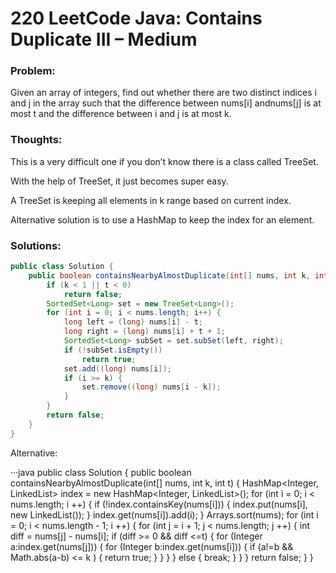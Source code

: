 # 220 LeetCode Java: Contains Duplicate III – Medium


### Problem:
Given an array of integers, find out whether there are two distinct indices i and j in the array such that the difference between nums[i] andnums[j] is at most t and the difference between i and j is at most k.

### Thoughts:
This is a very difficult one if you don’t know there is a class called TreeSet.

With the help of TreeSet, it just becomes super easy.

A TreeSet is keeping all elements in k range based on current index.

Alternative solution is to use a HashMap to keep the index for an element.

### Solutions:

```java
public class Solution {
    public boolean containsNearbyAlmostDuplicate(int[] nums, int k, int t) {
        if (k < 1 || t < 0)
            return false;
        SortedSet<Long> set = new TreeSet<Long>();
        for (int i = 0; i < nums.length; i++) {
            long left = (long) nums[i] - t;
            long right = (long) nums[i] + t + 1;
            SortedSet<Long> subSet = set.subSet(left, right);
            if (!subSet.isEmpty())
                return true;
            set.add((long) nums[i]);
            if (i >= k) {
                set.remove((long) nums[i - k]);
            }
        }
        return false;
    }
}
```

Alternative:

···java
public class Solution {
    public boolean containsNearbyAlmostDuplicate(int[] nums, int k, int t) {
        HashMap<Integer, LinkedList<Integer>> index = new HashMap<Integer, LinkedList<Integer>>();
        for (int i = 0; i < nums.length; i ++) {
            if (!index.containsKey(nums[i])) {
                index.put(nums[i], new LinkedList<Integer>());
            }
            index.get(nums[i]).add(i);
        }
        Arrays.sort(nums);
        for (int i = 0; i < nums.length - 1; i ++) {
            for (int j = i + 1; j < nums.length; j ++) {
                int diff = nums[j] - nums[i];
                if (diff >= 0 && diff <=t) {
                    for (Integer a:index.get(nums[j])) {
                        for (Integer b:index.get(nums[i])) {
                            if (a!=b && Math.abs(a-b) <= k ) {
                                return true;
                            }
                        }
                    }
                }
                else {
                    break;
                }
            }
        }
        return false;
    }
}
```